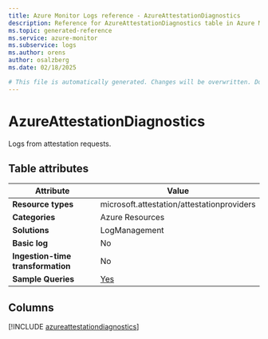 ```yaml
---
title: Azure Monitor Logs reference - AzureAttestationDiagnostics
description: Reference for AzureAttestationDiagnostics table in Azure Monitor Logs.
ms.topic: generated-reference
ms.service: azure-monitor
ms.subservice: logs
ms.author: orens
author: osalzberg
ms.date: 02/18/2025

# This file is automatically generated. Changes will be overwritten. Do not change this file directly.
---
```


# AzureAttestationDiagnostics

Logs from attestation requests.


## Table attributes

|Attribute|Value|
|---|---|
|**Resource types**|microsoft.attestation/attestationproviders|
|**Categories**|Azure Resources|
|**Solutions**| LogManagement|
|**Basic log**|No|
|**Ingestion-time transformation**|No|
|**Sample Queries**|[Yes](/azure/azure-monitor/reference/queries/azureattestationdiagnostics)|



## Columns
  
[!INCLUDE [azureattestationdiagnostics](~/reusable-content/ce-skilling/azure/includes/azure-monitor/reference/tables/azureattestationdiagnostics-include.md)]
